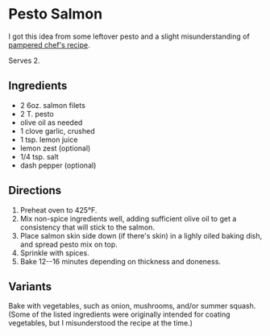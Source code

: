 # Pesto Salmon

I got this idea from some leftover pesto and a slight misunderstanding of [pampered chef's recipe](https://www.pamperedchef.com/recipe/Main+Dishes/Under+30+minutes/Baked+Pesto+Salmon/50154).

Serves 2.

## Ingredients

* 2 6oz. salmon filets
* 2 T. pesto
* olive oil as needed
* 1 clove garlic, crushed
* 1 tsp. lemon juice
* lemon zest (optional)
* 1/4 tsp. salt
* dash pepper (optional)

## Directions

1. Preheat oven to 425°F.
2. Mix non-spice ingredients well, adding sufficient olive oil to get a consistency that will stick to the salmon.
3. Place salmon skin side down (if there's skin) in a lighly oiled baking dish, and spread pesto mix on top.
4. Sprinkle with spices.
5. Bake 12--16 minutes depending on thickness and doneness.

## Variants

Bake with vegetables, such as onion, mushrooms, and/or summer squash.  (Some of the listed ingredients were originally intended for coating vegetables, but I misunderstood the recipe at the time.)
